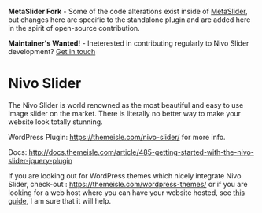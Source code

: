 **MetaSlider Fork** - Some of the code alterations exist inside of [MetaSlider](http://wordpress.org/plugins/ml-slider), but changes here are specific to the standalone plugin and are added here in the spirit of open-source contribution.  

**Maintainer's Wanted!** - Ineterested in contributing regularly to Nivo Slider development? [Get in touch](https://themeisle.com/contact/)

# Nivo Slider

The Nivo Slider is world renowned as the most beautiful and easy to use image slider on the market. There is literally no better way to make your website look totally stunning.

WordPress Plugin:  https://themeisle.com/nivo-slider/ for more info.

Docs: http://docs.themeisle.com/article/485-getting-started-with-the-nivo-slider-jquery-plugin

If you are looking out for WordPress themes which nicely integrate Nivo Slider, check-out : https://themeisle.com/wordpress-themes/ or if you are looking for a web host where you can have your website hosted, see [this guide](https://www.codeinwp.com/blog/best-wordpress-hosting/), I am sure that it will help.
